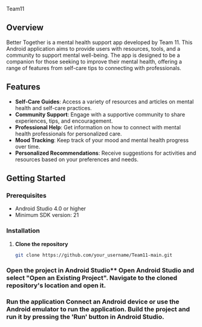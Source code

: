 Team11
## Overview
Better Together is a mental health support app developed by Team 11. This Android application aims to provide users with resources, tools, and a community to support mental well-being. The app is designed to be a companion for those seeking to improve their mental health, offering a range of features from self-care tips to connecting with professionals.

## Features

- **Self-Care Guides**: Access a variety of resources and articles on mental health and self-care practices.
- **Community Support**: Engage with a supportive community to share experiences, tips, and encouragement.
- **Professional Help**: Get information on how to connect with mental health professionals for personalized care.
- **Mood Tracking**: Keep track of your mood and mental health progress over time.
- **Personalized Recommendations**: Receive suggestions for activities and resources based on your preferences and needs.

## Getting Started

### Prerequisites

- Android Studio 4.0 or higher
- Minimum SDK version: 21

### Installation

1. **Clone the repository**

   ```bash
   git clone https://github.com/your_username/Team11-main.git

### Open the project in Android Studio** Open Android Studio and select "Open an Existing Project". Navigate to the cloned repository's location and open it.
### **Run the application** Connect an Android device or use the Android emulator to run the application. Build the project and run it by pressing the 'Run' button in Android Studio.
